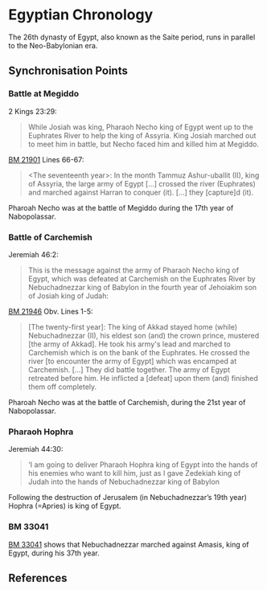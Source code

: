 # Egyptian Chronology

The 26th dynasty of Egypt, also known as the Saite period, runs in parallel to the Neo-Babylonian era.

## Synchronisation Points

### Battle at Megiddo

2 Kings 23:29:

> While Josiah was king, Pharaoh Necho king of Egypt went up to the Euphrates River to help the king of Assyria. 
> King Josiah marched out to meet him in battle, but Necho faced him and killed him at Megiddo.

[BM 21901](../chronicles/bm21901.md) Lines 66-67:

> \<The seventeenth year\>: In the month Tammuz Ashur-uballit (II), king of Assyria, the large army of Egypt [...]
> crossed the river (Euphrates) and marched against Harran to conquer (it). [...] they [capture]d (it).

Pharoah Necho was at the battle of Megiddo during the 17th year of Nabopolassar.

### Battle of Carchemish

Jeremiah 46:2:

> This is the message against the army of Pharaoh Necho king of Egypt, which was defeated at Carchemish on the 
> Euphrates River by Nebuchadnezzar king of Babylon in the fourth year of Jehoiakim son of Josiah king of Judah:

[BM 21946](../chronicles/bm21946.md) Obv. Lines 1-5:

> [The twenty-first year]: The king of Akkad stayed home (while) Nebuchadnezzar (II), his eldest son (and) the crown prince,
  mustered [the army of Akkad]. He took his army's lead and marched to Carchemish which is on the bank of the Euphrates.
  He crossed the river [to encounter the army of Egypt] which was encamped at Carchemish.
  [...] They did battle together. The army of Egypt retreated before him.
  He inflicted a [defeat] upon them (and) finished them off completely.

Pharoah Necho was at the battle of Carchemish, during the 21st year of Nabopolassar.

### Pharaoh Hophra

Jeremiah 44:30:

> ‘I am going to deliver Pharaoh Hophra king of Egypt into the hands of his enemies who want to kill him, 
> just as I gave Zedekiah king of Judah into the hands of Nebuchadnezzar king of Babylon

Following the destruction of Jerusalem (in Nebuchadnezzar’s 19th year) Hophra (=Apries) is king of Egypt.

### BM 33041

[BM 33041](bm33041.md) shows that Nebuchadnezzar marched against Amasis, king of Egypt, during his 37th year.

## References



